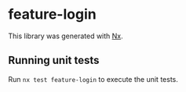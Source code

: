 # feature-login

This library was generated with [Nx](https://nx.dev).

## Running unit tests

Run `nx test feature-login` to execute the unit tests.
